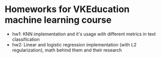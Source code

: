 # Homeworks for VKEducation machine learning course
- hw1: KNN implementation and it's usage with different metrics in text classification
- hw2: Linear and logistic regression implementation (with L2 regularization), math behind them and their research
